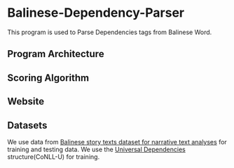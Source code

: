 # Balinese-Dependency-Parser

This program is used to Parse Dependencies tags from Balinese Word.

## Program Architecture

## Scoring Algorithm

## Website

## Datasets
We use data from [Balinese story texts dataset for narrative text analyses](https://www.sciencedirect.com/science/article/pii/S2352340924007467?ref=pdf_download&fr=RR-9&rr=8c0366778af2be83) for training and testing data. We use the [Universal Dependencies](https://universaldependencies.org/format.html) structure(CoNLL-U) for training.